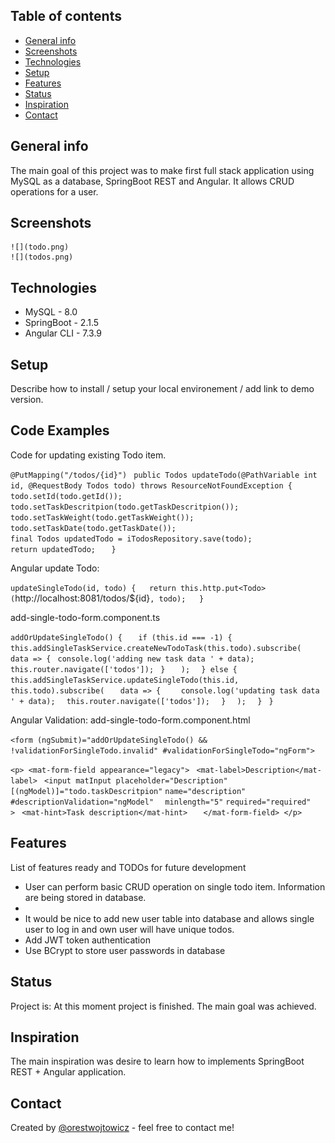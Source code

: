## Table of contents
* [General info](#general-info)
* [Screenshots](#screenshots)
* [Technologies](#technologies)
* [Setup](#setup)
* [Features](#features)
* [Status](#status)
* [Inspiration](#inspiration)
* [Contact](#contact)

## General info
The main goal of this project was to make first full stack application using MySQL as a database, SpringBoot REST and Angular. It allows CRUD operations for a user. 

## Screenshots
	![](todo.png)
	![](todos.png)	

## Technologies
* MySQL - 8.0
* SpringBoot - 2.1.5
* Angular CLI - 7.3.9

## Setup
Describe how to install / setup your local environement / add link to demo version.

## Code Examples
Code for updating existing Todo item. 
    
`@PutMapping("/todos/{id}") ` 
`public Todos updateTodo(@PathVariable int id, @RequestBody Todos todo) throws ResourceNotFoundException {`  `todo.setId(todo.getId());  ` 
`todo.setTaskDescritpion(todo.getTaskDescritpion());`  
 `todo.setTaskWeight(todo.getTaskWeight()); ` 
` todo.setTaskDate(todo.getTaskDate());`  
`final Todos updatedTodo = iTodosRepository.save(todo);`  
 `return updatedTodo; ` 
`  }`

Angular update Todo:
  
`updateSingleTodo(id, todo) {  
  return this.http.put<Todo>(`http://localhost:8081/todos/${id}`, todo);  
}`

add-single-todo-form.component.ts

`addOrUpdateSingleTodo() {  `
`  if (this.id === -1) {  `
    `this.addSingleTaskService.createNewTodoTask(this.todo).subscribe(  `
    `  data => {  `
        `console.log('adding new task data ' + data);  `
`  this.router.navigate(['todos']); ` 
`  }  `
 `   );  `
`  } else {  `
  `  this.addSingleTaskService.updateSingleTodo(this.id, this.todo).subscribe(  `
   `   data => {  `
   `    console.log('updating task data ' + data);  `
`  this.router.navigate(['todos']);  `
`  }  `
  `  );  `
`  }  `
`}`

Angular Validation:
add-single-todo-form.component.html

`<form (ngSubmit)="addOrUpdateSingleTodo() && !validationForSingleTodo.invalid" #validationForSingleTodo="ngForm">  `
  
` <p> <mat-form-field appearance="legacy">  `
` <mat-label>Description</mat-label>  `
 `<input matInput placeholder="Description" ` 
 ` [(ngModel)]="todo.taskDescritpion" `
  `name="description" ` 
 ` #descriptionValidation="ngModel"  `
`  minlength="5" ` 
 `required="required"  `
`  >  `
 `<mat-hint>Task description</mat-hint>  `
` </mat-form-field> </p>`

## Features
List of features ready and TODOs for future development
* User can perform basic CRUD operation on single todo item. Information are being stored in database.
* 
* It would be nice to add new user table into database and allows single user to log in and own user will have unique todos. 
* Add JWT token authentication
* Use BCrypt to store user passwords in database

## Status
Project is: At this moment project is finished. The main goal was achieved. 

## Inspiration
The main inspiration was desire to learn how to implements SpringBoot REST + Angular application.

## Contact
Created by [@orestwojtowicz](https://orestwojtowicz.github.io/) - feel free to contact me!
